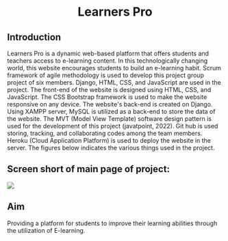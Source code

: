 <h1 align="center">
  <font> Learners Pro </font>
</h1>
<h2 align="left">Introduction</h2>
Learners Pro is a dynamic web-based platform that offers students and teachers access to 
e-learning content. In this technologically changing world, this website encourages students to 
build an e-learning habit. Scrum framework of agile methodology is used to develop this project 
group project of six members. Django, HTML, CSS, and JavaScript are used in the project. The 
front-end of the website is designed using HTML, CSS, and JavaScript. The CSS Bootstrap 
framework is used to make the website responsive on any device. The website's back-end is 
created on Django. Using XAMPP server, MySQL is utilized as a back-end to store the data of 
the website. The MVT (Model View Template) software design pattern is used for the 
development of this project (javatpoint, 2022). Git hub is used storing, tracking, and 
collaborating codes among the team members. Heroku (Cloud Application Platform) is used to 
deploy the website in the server. The figures below indicates the various things used in the 
project.
<h2 align="left">Screen short of main page of project:</h2>
<img src="smartphone/Capture1234.JPG"/>
<h2 align="left">Aim </h2>
Providing a platform for students to improve their learning abilities through the utilization of E-learning.
